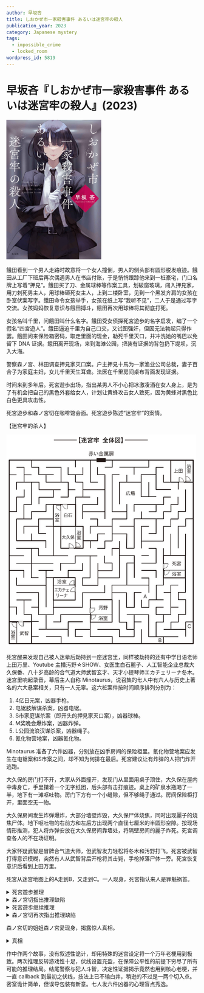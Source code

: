 ```yaml
---
author: 早坂吝
title: しおかぜ市一家殺害事件 あるいは迷宮牢の殺人
publication_year: 2023
category: Japanese mystery
tags:
  - impossible_crime
  - locked_room
wordpress_id: 5819
---
```


# 早坂吝『しおかぜ市一家殺害事件 あるいは迷宮牢の殺人』(2023)

<img src=images/2023_cover.jpg width=250/>

餓田看到一个男人走路时故意将一个女人撞倒，男人的侧头部有圆形脱发痕迹。餓田从工厂下班后再次偶遇男人在书店付账，于是悄悄跟踪他来到一桩豪宅，门口名牌上写着“押見”。餓田买了刀、金属球棒等作案工具，划破窗玻璃，闯入押見家，用刀刺死男主人，用球棒砸死女主人，上到二楼卧室，见到一个黑发齐肩的女孩在卧室伏案写字。餓田命令女孩举手，女孩在纸上写“我听不见”，二人于是通过写字交流。女孩妈妈恢复意识与餓田搏斗，餓田再次用球棒将其彻底打死。

女孩名叫千里，问餓田叫什么名字。餓田受女侦探死宮遊歩的名字启发，编了一个假名“四宮遊人”。餓田逼迫千里为自己口交，又试图强奸，但因无法勃起只得作罢。餓田问来保险箱密码，取走里面的现金，勒死千里灭口，并冲洗她的嘴巴以免留下 DNA 证据。餓田离开现场，来到海滩公园，把装有证据的背包扔下堤坝，沉入大海。

警察森ノ宮、林田调查押見家灭口案。户主押見十馬为一家渔业公司总裁，妻子百合子为家庭主妇，女儿千里天生耳聋。法医在千里房间桌布背面发现证据。

时间来到多年后。死宮遊歩出场，指出某男人不小心把冰激凌洒在女人身上，是为了有机会把自己的黑色外套给女人，计划让黄蜂攻击女人致死，因为黄蜂对黑色比白色更具攻击性。

死宮遊歩和森ノ宮切在咖啡馆会面。死宮遊歩陈述“迷宫牢”的案情。

【迷宫牢的杀人】

<img src=images/2023_maze.jpg width=500/>

死宮醒来发现自己被人迷晕后劫持到一座迷宫里，同样被劫持的还有中学日语老师上田万里、Youtube 主播汚野☆SHOW、女医生白石麗子、人工智能企业总裁大久保番、八十岁高龄的合气道大师武智玄才、天才小提琴师エカチェリーナ冬木。迷宫里响起录音，幕后主人自称 Minotaurus，说召集的七人中有六人与历史上著名的六大悬案相关，只有一人无辜。这六桩案件按时间顺序排列分别为：
<ol>
<li>4亿日元案，凶器手枪。</li>
<li>电锯肢解谋杀案，凶器电锯。</li>
<li>S市家庭谋杀案（即开头的押見家灭口案），凶器球棒。</li>
<li>M奖晚会爆炸案，凶器炸弹。</li>
<li>L公园流浪汉谋杀案，凶器绳子。</li>
<li>氰化物营地案，凶器氰化物。</li>
</ol>
Minotaurus 准备了六件凶器，分别放在凶手房间的保险柜里。氰化物营地案应发生在电锯案和S市案之间，却不知为何排在最后。死宮建议让有炸弹的人把门炸开逃跑。

大久保的房门打不开，大家从外面撞开，发现门从里面用桌子顶住，大久保在屋内中毒身亡，手里攥着一个无字纸团，后头部有击打痕迹。桌上的矿泉水瓶喝了一半，地下有一滩呕吐物。房门下方有一个小缝隙，但不够绳子通过。房间保险柜打开，里面空无一物。

大久保房间发生炸弹爆炸，大部分墙壁炸毁，大久保尸体烧焦，同时出现麗子的烧焦尸体。地下呕吐物的右前方和左后方出现两个直径七厘米的半圆形空隙。按现场情形推测，犯人将炸弹安放在大久保房间靠墙处，将隔壁房间的麗子炸死。死宮调查各人的不在场证明。

大家怀疑武智是冒牌合气道大师，但武智发力轻松将冬木和汚野打飞。死宮被武智打得意识模糊，突然有人从武智背后开枪将其击毙，手枪掉落尸体一旁。死宮恢复意识后看到上田万里。

死宮从迷宫地图上的A走到B，又走到C。一人现身，死宮指认来人是罪魁祸首。

<details><summary>死宮遊歩推理</summary>
凶手杀死武智后用左脚把枪踢开，安放炸弹时按右前、左后的顺序在地上的呕吐物上踩出鞋印，均说明凶手的优势脚是左脚。警察追犯人时有 80% 的可能性犯人会在丁字路口左转，因为大部分的人都是右腿优势，而死宮所在的C处需要右转四次才能到达，所以来到C处的汚野是左腿优势，他便是犯人。

凶手安放炸弹时知道大久保和白石的房间相邻，说明凶手是组织者。冬木要画地图的时候汚野给了她一根金属圆珠笔和笔记本（伏线），圆珠笔没有被当作危险品没收，也说明汚野是凶手。六起案件均为汚野一人制造，所有的武器都放在他一个人的保险箱，而不是分别放在六个保险箱。每个人都以为只有自己没有武器，其他六人都是凶手，所以不敢说出真相（巧妙！）。

汚野没有制造十五年前的氰化营案，而是制造了另外一起时间顺序在最后的氰化营案，当时使用的是氰化物毒气而不是毒药。汚野从笔记本撕下一页纸塞入大久保房间门缝，大久保弯腰去捡，吸入毒气身亡，所以手里攥着纸团，后脑伤痕是摔倒时撞到桌子上留下。
</details>

<details><summary>森ノ宮切指出推理缺陷</summary>
迷宫C处需要左转四次到达，而不是右转四次。
</details>

<details><summary>死宮遊歩继续推理</summary>
迷宫牢是镜迷宫，左右反射调换，伏线：
<ul>
<li>万里发言习惯举右手，但走在死宮右边举手却差点打到脸，说明他其实习惯举左手，看到的举右手是镜像。</li>
<li>小提琴家冬木左手比右手发达，但拿圆珠笔却用“粗壮的右手”。</li>
</ul>
汚野的优势脚是右脚，左转四次抵达C处，他杀死了大久保和武智。地上的呕吐物是实物而非镜像，不可能翻转，所以汚野有一个左脚优势的共犯炸死了白石。上田和冬木都是左脚优势，共犯是上田而非冬木，因为：
<ul>
<li>汚野积极接近冬木，如果是共犯会尽量避免接触。</li>
<li>从拐弯处过来的上田能从镜子里看到汚野向武智开枪，但他却保持沉默。</li>
</ul>
大久保死后上田一直和死宮在一起，貌似有不在场证明，但其实有机会放炸弹。死宮一度在卫生间里敲打墙壁寻找隐藏通道，上田趁机进入客厅，跳过呕吐物，把炸弹贴在后墙上，利用打开的保险柜门遮挡，所以大家没有发现。

六起历史悬案均由上田构思，汚野实施。
</details>

<details><summary>森ノ宮切再次指出推理缺陷</summary>
死宮从金属门开始左手扶墙遍历迷宫，途径白石、武智、汚野、エカチェリーナ、大久保各人房间，但从地图上看这应该是右手扶墙遍历的结果，如果是左手扶墙应为白石、大久保、白石的顺序。
</details>

森ノ宮切的姐姐森ノ宮愛现身，揭露惊人真相。

<details><summary>真相</summary>
死宮的真实身份是餓田，他的侦探小说处女作《双竜邸连续密室》剧情与四年前某杀人案的未公开细节相似，引起警方怀疑。千里桌子上有两份“健康保险家属变更表”，第一张下面是复写纸，印上了餓田与千里的对话笔迹。森ノ宮委托餓田在警察内部杂志连载小说《迷宮牢的杀人》，通过这种方式得到他的笔迹。死宮遊歩搞错左右方向，是因为餓田本人有左右识别障碍。伏线：
<ul>
<li>为了确认巷子里被撞倒的女人戴的哪只耳环，需要看手表来辨别左右。</li>
<li>搞不清如何开关驱虫喷雾的盖子。</li>
<li>时钟过了17点，误认为还没到17点。</li>
<li>摸了押見女士的左胸没有心跳，以为她死了，但其实摸的是右胸。</li>
<li>千里家保险柜上的指纹没有擦拭，说明凶手在得知打开方式后，仍逼迫千里打开保险柜，自己分不清左转右转。</li>
<li>来咖啡馆和森ノ宮切见面，在冰激凌摊位的三叉路口走错了路。</li>
</ul>

餓田在海滨公园扔书包时搞错左右，扔到不是与大海相反方向的泥滩上，书包陷入泥沼之下，得以保存。

押見十馬头部右侧脱发，而餓田白天看到的撞人男子是左侧脱发，所以餓田杀错了人。
</details>

作中作两个故事，没有叙述性诡计，却用特殊的迷宫设定将一个万年老梗用到极致。两次推理反转游戏性十足，伏线设置充盈，在保障公平性的前提下穷尽了所有可能的推理结局。结尾警察与犯人斗智，决定性证据揭示竟然也用到核心老梗，并一直 callback 到最初之伏线，技法上已不输白井，稍逊的不过是一两个切入点。密室诡计简单，但误导包装有新意。七人发六件凶器的心理盲点秀逸。